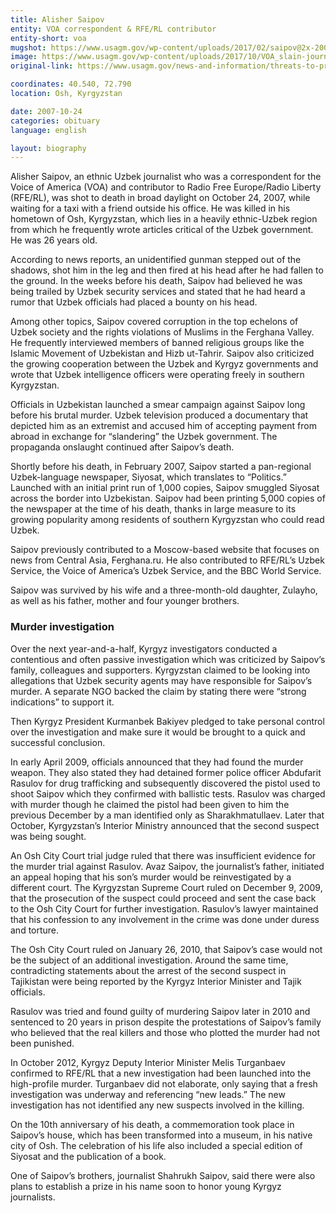 ```yaml
---
title: Alisher Saipov
entity: VOA correspondent & RFE/RL contributor
entity-short: voa
mugshot: https://www.usagm.gov/wp-content/uploads/2017/02/saipov@2x-200x200.png
image: https://www.usagm.gov/wp-content/uploads/2017/10/VOA_slain-journalists_Alisher-Saipov-banner.jpg
original-link: https://www.usagm.gov/news-and-information/threats-to-press/alisher-saipov/

coordinates: 40.540, 72.790
location: Osh, Kyrgyzstan

date: 2007-10-24
categories: obituary
language: english

layout: biography
---
```


Alisher Saipov, an ethnic Uzbek journalist who was a correspondent for the Voice of America (VOA) and contributor to Radio Free Europe/Radio Liberty (RFE/RL), was shot to death in broad daylight on October 24, 2007, while waiting for a taxi with a friend outside his office. He was killed in his hometown of Osh, Kyrgyzstan, which lies in a heavily ethnic-Uzbek region from which he frequently wrote articles critical of the Uzbek government. He was 26 years old.

According to news reports, an unidentified gunman stepped out of the shadows, shot him in the leg and then fired at his head after he had fallen to the ground. In the weeks before his death, Saipov had believed he was being trailed by Uzbek security services and stated that he had heard a rumor that Uzbek officials had placed a bounty on his head.

Among other topics, Saipov covered corruption in the top echelons of Uzbek society and the rights violations of Muslims in the Ferghana Valley. He frequently interviewed members of banned religious groups like the Islamic Movement of Uzbekistan and Hizb ut-Tahrir. Saipov also criticized the growing cooperation between the Uzbek and Kyrgyz governments and wrote that Uzbek intelligence officers were operating freely in southern Kyrgyzstan.

Officials in Uzbekistan launched a smear campaign against Saipov long before his brutal murder. Uzbek television produced a documentary that depicted him as an extremist and accused him of accepting payment from abroad in exchange for “slandering” the Uzbek government. The propaganda onslaught continued after Saipov’s death.

Shortly before his death, in February 2007, Saipov started a pan-regional Uzbek-language newspaper, Siyosat, which translates to “Politics.” Launched with an initial print run of 1,000 copies, Saipov smuggled Siyosat across the border into Uzbekistan. Saipov had been printing 5,000 copies of the newspaper at the time of his death, thanks in large measure to its growing popularity among residents of southern Kyrgyzstan who could read Uzbek.

Saipov previously contributed to a Moscow-based website that focuses on news from Central Asia, Ferghana.ru. He also contributed to RFE/RL’s Uzbek Service, the Voice of America’s Uzbek Service, and the BBC World Service.

Saipov was survived by his wife and a three-month-old daughter, Zulayho, as well as his father, mother and four younger brothers.

### Murder investigation ###

Over the next year-and-a-half, Kyrgyz investigators conducted a contentious and often passive investigation which was criticized by Saipov’s family, colleagues and supporters. Kyrgyzstan claimed to be looking into allegations that Uzbek security agents may have responsible for Saipov’s murder. A separate NGO backed the claim by stating there were “strong indications” to support it.

Then Kyrgyz President Kurmanbek Bakiyev pledged to take personal control over the investigation and make sure it would be brought to a quick and successful conclusion.

In early April 2009, officials announced that they had found the murder weapon. They also stated they had detained former police officer Abdufarit Rasulov for drug trafficking and subsequently discovered the pistol used to shoot Saipov which they confirmed with ballistic tests. Rasulov was charged with murder though he claimed the pistol had been given to him the previous December by a man identified only as Sharakhmatullaev. Later that October, Kyrgyzstan’s Interior Ministry announced that the second suspect was being sought.

An Osh City Court trial judge ruled that there was insufficient evidence for the murder trial against Rasulov. Avaz Saipov, the journalist’s father, initiated an appeal hoping that his son’s murder would be reinvestigated by a different court. The Kyrgyzstan Supreme Court ruled on December 9, 2009, that the prosecution of the suspect could proceed and sent the case back to the Osh City Court for further investigation. Rasulov’s lawyer maintained that his confession to any involvement in the crime was done under duress and torture.

The Osh City Court ruled on January 26, 2010, that Saipov’s case would not be the subject of an additional investigation. Around the same time, contradicting statements about the arrest of the second suspect in Tajikistan were being reported by the Kyrgyz Interior Minister and Tajik officials.

Rasulov was tried and found guilty of murdering Saipov later in 2010 and sentenced to 20 years in prison despite the protestations of Saipov’s family who believed that the real killers and those who plotted the murder had not been punished.

In October 2012, Kyrgyz Deputy Interior Minister Melis Turganbaev confirmed to RFE/RL that a new investigation had been launched into the high-profile murder. Turganbaev did not elaborate, only saying that a fresh investigation was underway and referencing “new leads.” The new investigation has not identified any new suspects involved in the killing.

On the 10th anniversary of his death, a commemoration took place in Saipov’s house, which has been transformed into a museum, in his native city of Osh. The celebration of his life also included a special edition of Siyosat and the publication of a book.

One of Saipov’s brothers, journalist Shahrukh Saipov, said there were also plans to establish a prize in his name soon to honor young Kyrgyz journalists.